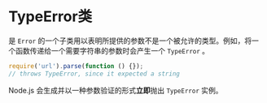 # TypeError类

是 `Error` 的一个子类用以表明所提供的参数不是一个被允许的类型。例如，将一个函数传递给一个需要字符串的参数时会产生一个 `TypeError` 。

```javascript
require('url').parse(function () {});
// throws TypeError, since it expected a string
```

Node.js 会生成并以一种参数验证的形式**立即**抛出 `TypeError` 实例。
